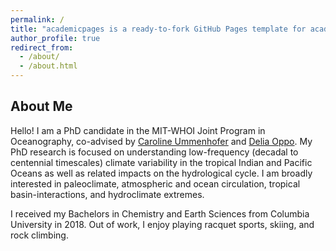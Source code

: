 ```yaml
---
permalink: /
title: "academicpages is a ready-to-fork GitHub Pages template for academic personal websites"
author_profile: true
redirect_from: 
  - /about/
  - /about.html
---
```


## About Me

Hello! I am a PhD candidate in the MIT-WHOI Joint Program in Oceanography, co-advised by [Caroline Ummenhofer](https://ummenhofer.whoi.edu/) and [Delia Oppo](https://www2.whoi.edu/staff/doppo/). My PhD research is focused on understanding low-frequency (decadal to centennial timescales) climate variability in the tropical Indian and Pacific Oceans as well as related impacts on the hydrological cycle. I am broadly interested in paleoclimate, atmospheric and ocean circulation, tropical basin-interactions, and hydroclimate extremes.

I received my Bachelors in Chemistry and Earth Sciences from Columbia University in 2018. Out of work, I enjoy playing racquet sports, skiing, and rock climbing. 

